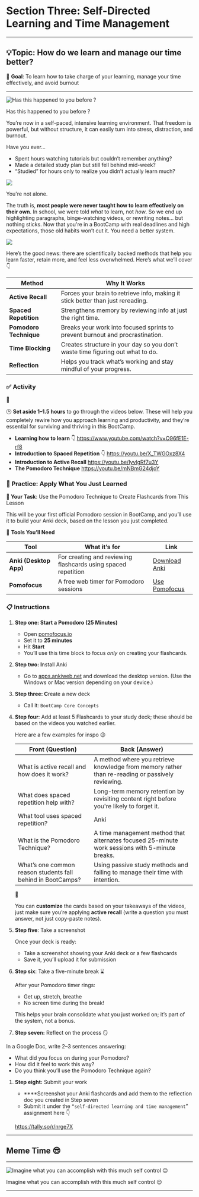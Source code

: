 # **Section Three: Self-Directed Learning and Time Management**

---

## **💡Topic: How do we learn and manage our time better?**

🎯 **Goal**: To learn how to take charge of your learning, manage your time effectively, and avoid burnout

---

![Has this happened to you before ?](attachment:8df8eef0-adb9-4a7d-acf2-bd47bb61b782:image.png)

Has this happened to you before ?

You’re now in a self-paced, intensive learning environment. That freedom is powerful, but without structure, it can easily turn into stress, distraction, and burnout.

Have you ever…

- Spent hours watching tutorials but couldn’t remember anything?
- Made a detailed study plan but still fell behind mid-week?
- “Studied” for hours only to realize you didn’t actually learn much?

![](https://media2.giphy.com/media/v1.Y2lkPTc5NDFmZGM2ZXhkcHhsZXR3djFlN3JqcHFiZjBsdm4xeGx5YjE3cGhibGNzcnRnNCZlcD12MV9naWZzX3NlYXJjaCZjdD1n/g2o9VLBgv02TiAZX4V/giphy.gif)

You're not alone.

The truth is, **most people were never taught how to learn effectively on their own**. In school, we were told _what_ to learn, not _how_. So we end up highlighting paragraphs, binge-watching videos, or rewriting notes... but nothing sticks. Now that you're in a BootCamp with real deadlines and high expectations, those old habits won’t cut it. You need a better system.

![](https://media2.giphy.com/media/v1.Y2lkPTc5NDFmZGM2eDR5Y2hidnQycXlza2lmNjdxODFsem55ZnJtd3R1cHJ2ZnAxMGpkaiZlcD12MV9naWZzX3NlYXJjaCZjdD1n/hTH2O4vgQRXMnsGP1k/giphy.gif)

Here’s the good news: there are scientifically backed methods that help you learn faster, retain more, and feel less overwhelmed. Here’s what we’ll cover 👇

| **Method**             | **Why It Works**                                                                |
| ---------------------- | ------------------------------------------------------------------------------- |
| **Active Recall**      | Forces your brain to retrieve info, making it stick better than just rereading. |
| **Spaced Repetition**  | Strengthens memory by reviewing info at just the right time.                    |
| **Pomodoro Technique** | Breaks your work into focused sprints to prevent burnout and procrastination.   |
| **Time Blocking**      | Creates structure in your day so you don’t waste time figuring out what to do.  |
| **Reflection**         | Helps you track what’s working and stay mindful of your progress.               |

### ✅ **Activity**

<aside>
📌

🕒 **Set aside 1–1.5 hours** to go through the videos below. These will help you completely rewire how you approach learning and productivity, and they’re essential for surviving and thriving in this BootCamp.

</aside>

- **Learning how to learn** 👇
  https://www.youtube.com/watch?v=O96fE1E-rf8
- **Introduction to Spaced Repetition** 👇
  https://youtu.be/X_TWGOxz8X4
- **Introduction to Active Recall**
  https://youtu.be/IyvlgRf7u3Y
- **The Pomodoro Technique**
  https://youtu.be/mNBmG24djoY

###

### 🔄 **Practice: Apply What You Just Learned**

**🧠 Your Task**: Use the Pomodoro Technique to Create Flashcards from This Lesson

This will be your first official Pomodoro session in BootCamp, and you’ll use it to build your Anki deck, based on the lesson you just completed.

**🧰** **Tools You’ll Need**

| Tool                   | What it’s for                                                 | Link                                       |
| ---------------------- | ------------------------------------------------------------- | ------------------------------------------ |
| **Anki (Desktop App)** | For creating and reviewing flashcards using spaced repetition | [Download Anki](https://apps.ankiweb.net/) |
| **Pomofocus**          | A free web timer for Pomodoro sessions                        | [Use Pomofocus](https://pomofocus.io/)     |

### **📋 Instructions**

1. **Step one: Start a Pomodoro (25 Minutes)**
   - Open [pomofocus.io](https://pomofocus.io/)
   - Set it to **25 minutes**
   - Hit **Start**
   - You’ll use this time block to focus _only_ on creating your flashcards.
2. **Step two: I**nstall Anki
   - Go to [apps.ankiweb.net](https://apps.ankiweb.net/) and download the desktop version. (Use the Windows or Mac version depending on your device.)
3. **Step three: C**reate a new deck
   - Call it: `BootCamp Core Concepts`
4. **Step four**: Add at least 5 Flashcards to your study deck; these should be based on the videos you watched earlier.

   Here are a few examples for inspo 😉

   | **Front (Question)**                                        | **Back (Answer)**                                                                                |
   | ----------------------------------------------------------- | ------------------------------------------------------------------------------------------------ |
   | What is active recall and how does it work?                 | A method where you retrieve knowledge from memory rather than re-reading or passively reviewing. |
   | What does spaced repetition help with?                      | Long-term memory retention by revisiting content right before you're likely to forget it.        |
   | What tool uses spaced repetition?                           | Anki                                                                                             |
   | What is the Pomodoro Technique?                             | A time management method that alternates focused 25-minute work sessions with 5-minute breaks.   |
   | What’s one common reason students fall behind in BootCamps? | Using passive study methods and failing to manage their time with intention.                     |

   <aside>
   📌

   You can **customize** the cards based on your takeaways of the videos, just make sure you’re applying **active recall** (write a question you must answer, not just copy-paste notes).

   </aside>

5. **Step five**: Take a screenshot

   Once your deck is ready:

   - Take a screenshot showing your Anki deck or a few flashcards
   - Save it, you’ll upload it for submission

6. **Step six**: Take a five-minute break ⌛

   After your Pomodoro timer rings:

   - Get up, stretch, breathe
   - No screen time during the break!

   This helps your brain consolidate what you just worked on; it’s part of the system, not a bonus.

7. **Step seven:** Reflect on the process 🪞

In a Google Doc, write 2–3 sentences answering:

- What did you focus on during your Pomodoro?
- How did it feel to work this way?
- Do you think you’ll use the Pomodoro Technique again?

1. **Step eight:** Submit your work

   - \*\*\*\*Screenshot your Anki flashcards and add them to the reflection doc you created in Step seven
   - Submit it under the `“self-directed learning and time management`” assignment here 👇

   https://tally.so/r/nrge7X

---

## Meme Time 😎

---

![Imagine what you can accomplish with this much self control 😉](attachment:ca05efb6-fb66-46a9-a4f9-087318582af9:image.png)

Imagine what you can accomplish with this much self control 😉

---
